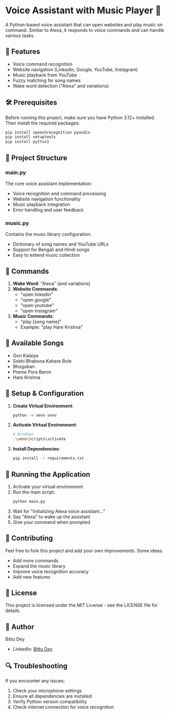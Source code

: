 # Voice Assistant with Music Player 🎵

A Python-based voice assistant that can open websites and play music on command. Similar to Alexa, it responds to voice commands and can handle various tasks.

## 🚀 Features

- Voice command recognition
- Website navigation (LinkedIn, Google, YouTube, Instagram)
- Music playback from YouTube
- Fuzzy matching for song names
- Wake word detection ("Alexa" and variations)

## 🛠️ Prerequisites

Before running this project, make sure you have Python 3.12+ installed. Then install the required packages:

```bash
pip install speechrecognition pyaudio
pip install setuptools
pip install pyttsx3
```

## 📁 Project Structure

### main.py
The core voice assistant implementation:
- Voice recognition and command processing
- Website navigation functionality
- Music playback integration
- Error handling and user feedback

### music.py
Contains the music library configuration:
- Dictionary of song names and YouTube URLs
- Support for Bengali and Hindi songs
- Easy to extend music collection

## 🎯 Commands

1. **Wake Word**: "Alexa" (and variations)
2. **Website Commands**:
   - "open linkedin"
   - "open google"
   - "open youtube"
   - "open instagram"
3. **Music Commands**:
   - "play [song name]"
   - Example: "play Hare Krishna"

## 🎵 Available Songs
- Gori Kalaiya
- Sokhi Bhabona Kahare Bole
- Bhogoban
- Preme Pora Baron
- Hare Krishna

## 🔧 Setup & Configuration

1. **Create Virtual Environment**:
   ```bash
   python -m venv venv
   ```

2. **Activate Virtual Environment**:
   ```bash
   # Windows
   .\venv\Scripts\activate
   ```

3. **Install Dependencies**:
   ```bash
   pip install -r requirements.txt
   ```

## 🚀 Running the Application

1. Activate your virtual environment
2. Run the main script:
   ```bash
   python main.py
   ```
3. Wait for "Initializing Alexa voice assistant..."
4. Say "Alexa" to wake up the assistant
5. Give your command when prompted

## 🤝 Contributing

Feel free to fork this project and add your own improvements. Some ideas:
- Add more commands
- Expand the music library
- Improve voice recognition accuracy
- Add new features

## 📝 License

This project is licensed under the MIT License - see the LICENSE file for details.

## 👤 Author

Bittu Dey
- LinkedIn: [Bittu Dey](https://www.linkedin.com/in/bittu-dey-71242114b/)

## 🔍 Troubleshooting

If you encounter any issues:
1. Check your microphone settings
2. Ensure all dependencies are installed
3. Verify Python version compatibility
4. Check internet connection for voice recognition